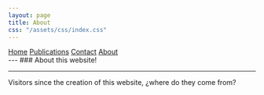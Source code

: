```yaml
---
layout: page
title: About
css: "/assets/css/index.css"
---
```

<div class="list-filters">
  <a href="/" class="list-filter ">Home</a>
  <a href="/publications" class="list-filter">Publications</a>
  <a href="/contact" class="list-filter ">Contact</a>
  <a href="/about" class="list-filter  filter-selected">About</a>
</div>
---
### About this website! 


<hr>

Visitors since the creation of this website, ¿where do they come from?

<script type="text/javascript" src="//rf.revolvermaps.com/0/0/8.js?i=59we0o6x8lx&amp;m=0&amp;c=ff0000&amp;cr1=ffffff&amp;f=arial&amp;l=33" async="async"></script>
